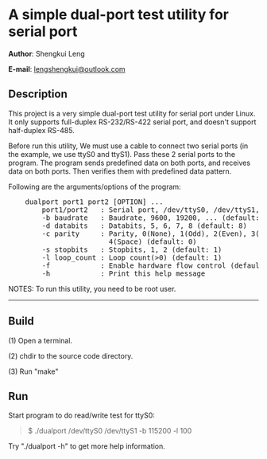 A simple dual-port test utility for serial port
===============================================
**Author**: Shengkui Leng

**E-mail**: lengshengkui@outlook.com


Description
-----------
This project is a very simple dual-port test utility for serial port under Linux.
It only supports full-duplex RS-232/RS-422 serial port, and doesn't support
half-duplex RS-485.

Before run this utility, We must use a cable to connect two serial ports (in the
example, we use ttyS0 and ttyS1). Pass these 2 serial ports to the program. The
program sends predefined data on both ports, and receives data on both ports.
Then verifies them with predefined data pattern.

Following are the arguments/options of the program:
<pre>
    dualport port1 port2 [OPTION] ...
        port1/port2   : Serial port, /dev/ttyS0, /dev/ttyS1, ...
        -b baudrate   : Baudrate, 9600, 19200, ... (default: 115200)
        -d databits   : Databits, 5, 6, 7, 8 (default: 8)
        -c parity     : Parity, 0(None), 1(Odd), 2(Even), 3(Mark),
                        4(Space) (default: 0)
        -s stopbits   : Stopbits, 1, 2 (default: 1)
        -l loop_count : Loop count(>0) (default: 1)
        -f            : Enable hardware flow control (default: no flow control)
        -h            : Print this help message
</pre>

NOTES: To run this utility, you need to be root user.

* * *

Build
-----------
(1) Open a terminal.

(2) chdir to the source code directory.

(3) Run "make"


Run
-----------
Start program to do read/write test for ttyS0:

>    $ ./dualport /dev/ttyS0 /dev/ttyS1 -b 115200 -l 100

Try "./dualport -h" to get more help information.

